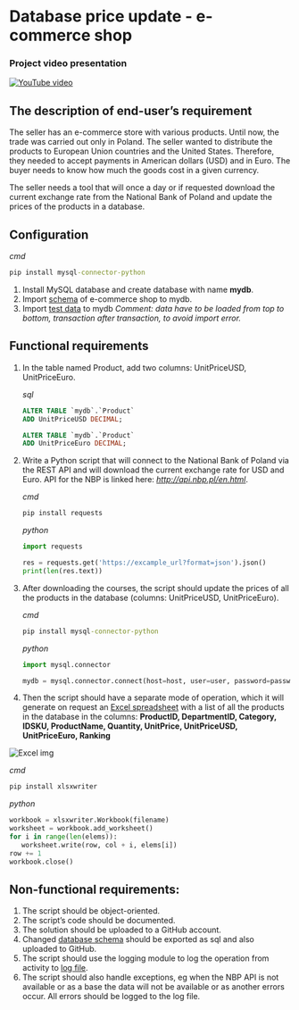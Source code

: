 # Database price update - e-commerce shop

### Project video presentation

[![YouTube video](http://img.youtube.com/vi/u_b8ghru2xA/0.jpg)](http://www.youtube.com/watch?feature=player_embedded&v=u_b8ghru2xA)

## The description of end-user’s requirement

The seller has an e-commerce store with various products. Until now, the trade was carried out only in Poland. The seller wanted to distribute the products to European Union countries and the United States. Therefore, they needed to accept payments in American dollars (USD) and in Euro. The buyer needs to know how much the goods cost in a given currency.

The seller needs a tool that will once a day or if requested download the current exchange rate from the National Bank of Poland and update the prices of the products in a database.

## Configuration

_cmd_

```cmd
pip install mysql-connector-python
```

1. Install MySQL database and create database with name **mydb**.
2. Import [schema](https://github.com/filipwroblewski/database-price-update---e-commerce-shop/blob/main/resources/schema.sql) of e-commerce shop to mydb.
3. Import [test data](https://github.com/filipwroblewski/database-price-update---e-commerce-shop/blob/main/resources/data.sql) to mydb
   _Comment: data have to be loaded from top to bottom, transaction after transaction, to avoid import error._

## Functional requirements

1. In the table named Product, add two columns: UnitPriceUSD, UnitPriceEuro.

   _sql_

   ```sql
   ALTER TABLE `mydb`.`Product`
   ADD UnitPriceUSD DECIMAL;

   ALTER TABLE `mydb`.`Product`
   ADD UnitPriceEuro DECIMAL;
   ```

2. Write a Python script that will connect to the National Bank of Poland via the REST API and will download the current exchange rate for USD and Euro. API for the NBP is linked here: _http://api.nbp.pl/en.html_.

   _cmd_

   ```cmd
   pip install requests
   ```

   _python_

   ```py
   import requests

   res = requests.get('https://excample_url?format=json').json()
   print(len(res.text))
   ```

3. After downloading the courses, the script should update the prices of all the products in the database (columns: UnitPriceUSD, UnitPriceEuro).

   _cmd_

   ```cmd
   pip install mysql-connector-python
   ```

   _python_

   ```py
   import mysql.connector

   mydb = mysql.connector.connect(host=host, user=user, password=password, database=database)
   ```

4. Then the script should have a separate mode of operation, which it will generate on request an [Excel spreadsheet](https://github.com/filipwroblewski/database-price-update---e-commerce-shop/blob/main/products.xlsx) with a list of all the products in the database in the columns: **ProductID, DepartmentID, Category, IDSKU, ProductName, Quantity, UnitPrice, UnitPriceUSD, UnitPriceEuro, Ranking**

![Excel img](https://img.youtube.com/vi/u_b8ghru2xA/3.jpg)

   _cmd_

   ```cmd
   pip install xlsxwriter
   ```

   _python_

   ```py
   workbook = xlsxwriter.Workbook(filename)
   worksheet = workbook.add_worksheet()
   for i in range(len(elems)):
      worksheet.write(row, col + i, elems[i])
   row += 1
   workbook.close()
   ```

## Non-functional requirements:

1. The script should be object-oriented.
2. The script’s code should be documented.
3. The solution should be uploaded to a GitHub account.
4. Changed [database schema](https://github.com/filipwroblewski/database-price-update---e-commerce-shop/blob/main/resources/database%20schema.sql) should be exported as sql and also uploaded to GitHub.
5. The script should use the logging module to log the operation from activity to [log file](https://github.com/filipwroblewski/database-price-update---e-commerce-shop/blob/main/log.txt).
6. The script should also handle exceptions, eg when the NBP API is not available or as a base the data will not be available or as another errors occur. All errors should be logged to the log file.
